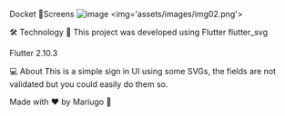 Docket
📱Screens
![image](https://user-images.githubusercontent.com/42812971/210152081-37613684-510c-4cec-abbb-e6b31c538d98.png)
<img='assets/images/img02.png'>

🛠 Technology 🚀
This project was developed using Flutter
flutter_svg

Flutter 2.10.3

💻 About
This is a simple sign in UI using some SVGs, the fields are not validated but you could easily do them so.

Made with ♥ by Mariugo 🚀
